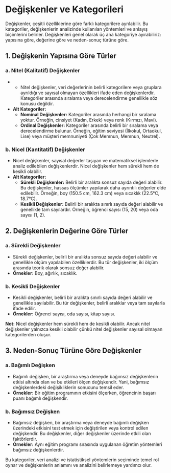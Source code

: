 # Değişkenler ve Kategorileri

Değişkenler, çeşitli özelliklerine göre farklı kategorilere ayrılabilir. Bu kategoriler, değişkenlerin analizinde kullanılan yöntemleri ve anlayış biçimlerini belirler. Değişkenleri genel olarak üç ana kategoriye ayırabiliriz: yapısına göre, değerine göre ve neden-sonuç türüne göre.

## 1. Değişkenin Yapısına Göre Türler

### a. Nitel (Kalitatif) Değişkenler

- * Nitel değişkenler, veri değerlerinin belirli kategorilere veya gruplara ayrıldığı ve sayısal olmayan özellikleri ifade eden değişkenlerdir. Kategoriler arasında sıralama veya derecelendirme genellikle söz konusu değildir.
- **Alt Kategoriler:**
  - **Nominal Değişkenler:** Kategoriler arasında herhangi bir sıralama yoktur. Örneğin, cinsiyet (Kadın, Erkek) veya renk (Kırmızı, Mavi).
  - **Ordinal Değişkenler:** Kategoriler arasında belirli bir sıralama veya derecelendirme bulunur. Örneğin, eğitim seviyesi (İlkokul, Ortaokul, Lise) veya müşteri memnuniyeti (Çok Memnun, Memnun, Neutrel).

### b. Nicel (Kantitatif) Değişkenler

-  Nicel değişkenler, sayısal değerler taşıyan ve matematiksel işlemlerle analiz edilebilen değişkenlerdir. Nicel değişkenler hem sürekli hem de kesikli olabilir.
- **Alt Kategoriler:**
  - **Sürekli Değişkenler:** Belirli bir aralıkta sonsuz sayıda değeri alabilir. Bu değişkenler, hassas ölçümler yapılarak daha ayrıntılı değerler elde edilebilir. Örneğin, boy (150.5 cm, 162.3 cm) veya sıcaklık (22.5°C, 18.7°C).
  - **Kesikli Değişkenler:** Belirli bir aralıkta sınırlı sayıda değeri alabilir ve genellikle tam sayılardır. Örneğin, öğrenci sayısı (15, 20) veya oda sayısı (1, 2).

## 2. Değişkenlerin Değerine Göre Türler

### a. Sürekli Değişkenler

-  Sürekli değişkenler, belirli bir aralıkta sonsuz sayıda değeri alabilir ve genellikle ölçüm yapılabilen özelliklerdir. Bu tür değişkenler, iki ölçüm arasında teorik olarak sonsuz değer alabilir.
- **Örnekler:** Boy, ağırlık, sıcaklık.

### b. Kesikli Değişkenler

-  Kesikli değişkenler, belirli bir aralıkta sınırlı sayıda değeri alabilir ve genellikle sayılabilir. Bu tür değişkenler, belirli aralıklar veya tam sayılarla ifade edilir.
- **Örnekler:** Öğrenci sayısı, oda sayısı, kitap sayısı.

**Not:** Nicel değişkenler hem sürekli hem de kesikli olabilir. Ancak nitel değişkenler yalnızca kesikli olabilir çünkü nitel değişkenler sayısal olmayan kategorilerden oluşur.

## 3. Neden-Sonuç Türüne Göre Değişkenler

### a. Bağımlı Değişken

- Bağımlı değişken, bir araştırma veya deneyde bağımsız değişkenlerin etkisi altında olan ve bu etkileri ölçen değişkendir. Yani, bağımsız değişkenlerdeki değişikliklerin sonucunu temsil eder.
- **Örnekler:** Bir eğitim programının etkisini ölçerken, öğrencinin başarı puanı bağımlı değişkendir.

### b. Bağımsız Değişken

- Bağımsız değişken, bir araştırma veya deneyde bağımlı değişken üzerindeki etkisini test etmek için değiştirilen veya kontrol edilen değişkendir. Bu değişkenler, diğer değişkenler üzerinde etkili olan faktörlerdir.
- **Örnekler:** Aynı eğitim programı sırasında uygulanan öğretim yöntemleri bağımsız değişkenlerdir.

Bu kategoriler, veri analizi ve istatistiksel yöntemlerin seçiminde temel rol oynar ve değişkenlerin anlamını ve analizini belirlemeye yardımcı olur.
